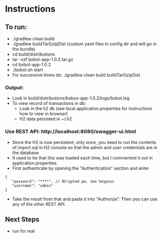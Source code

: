 # Instructions

## To run:
 - ./gradlew clean build
 - ./gradlew buildTarGzipDist   (custom yaml files in config dir and will go in the bundle)
 - cd build/distributions
 - tar -xzf bxbot-app-1.0.2.tar.gz
 - cd bxbot-app-1.0.2
 - ./bxbot.sh start
 - For successive times do: ./gradlew clean build buildTarGzipDist
   
### Output:
 - Look in build/distributions/bxbox-app-1.0.2/logs/bxbot.log
 - To view record of transactions in db:
    - Look in the h2 db (see local application.properties for instructions how to view in browser)
    - H2 data persisted in ~/.h2
 
### Use REST API: http://localhost:8080/swagger-ui.html
 - Since the H2 is now persistent, only once, 
   you need to run the contents of import.sql in H2 console
   so that the admin and user credentials are in the database.
 - It used to be that this was loaded each time, but I commented it out in application.properties.
 - First authenticate by opening the "Authentication" section and enter
 ``` 
{
    "password": "****", // BCrypted pw. see keypass
    "username": "admin"
}
```
 - Take the result from that and paste it into "Authorize". 
   Then you can use any of the other REST API.
 
 ## Next Steps
 - run for real